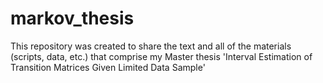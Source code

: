 # markov_thesis
This repository was created to share the text and all of the materials (scripts, data, etc.) that comprise my Master thesis 'Interval Estimation of Transition Matrices Given Limited Data Sample'
